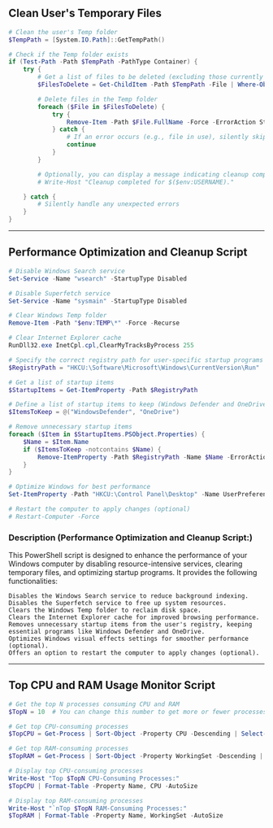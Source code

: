 ## Clean User's Temporary Files
```powershell
# Clean the user's Temp folder
$TempPath = [System.IO.Path]::GetTempPath()

# Check if the Temp folder exists
if (Test-Path -Path $TempPath -PathType Container) {
    try {
        # Get a list of files to be deleted (excluding those currently in use)
        $FilesToDelete = Get-ChildItem -Path $TempPath -File | Where-Object { !$_.IsReadOnly }

        # Delete files in the Temp folder
        foreach ($File in $FilesToDelete) {
            try {
                Remove-Item -Path $File.FullName -Force -ErrorAction Stop
            } catch {
                # If an error occurs (e.g., file in use), silently skip the file
                continue
            }
        }

        # Optionally, you can display a message indicating cleanup completion
        # Write-Host "Cleanup completed for $($env:USERNAME)."

    } catch {
        # Silently handle any unexpected errors
    }
}
```
--------------------
## Performance Optimization and Cleanup Script
```powershell
# Disable Windows Search service
Set-Service -Name "wsearch" -StartupType Disabled

# Disable Superfetch service
Set-Service -Name "sysmain" -StartupType Disabled

# Clear Windows Temp folder
Remove-Item -Path "$env:TEMP\*" -Force -Recurse

# Clear Internet Explorer cache
RunDll32.exe InetCpl.cpl,ClearMyTracksByProcess 255

# Specify the correct registry path for user-specific startup programs
$RegistryPath = "HKCU:\Software\Microsoft\Windows\CurrentVersion\Run"

# Get a list of startup items
$StartupItems = Get-ItemProperty -Path $RegistryPath

# Define a list of startup items to keep (Windows Defender and OneDrive)
$ItemsToKeep = @("WindowsDefender", "OneDrive")

# Remove unnecessary startup items
foreach ($Item in $StartupItems.PSObject.Properties) {
    $Name = $Item.Name
    if ($ItemsToKeep -notcontains $Name) {
        Remove-ItemProperty -Path $RegistryPath -Name $Name -ErrorAction SilentlyContinue
    }
}

# Optimize Windows for best performance
Set-ItemProperty -Path "HKCU:\Control Panel\Desktop" -Name UserPreferencesMask -Value 90

# Restart the computer to apply changes (optional)
# Restart-Computer -Force
```
### Description (Performance Optimization and Cleanup Script:)
This PowerShell script is designed to enhance the performance of your Windows computer by disabling resource-intensive services, clearing temporary files, and optimizing startup programs. It provides the following functionalities:

    Disables the Windows Search service to reduce background indexing.
    Disables the Superfetch service to free up system resources.
    Clears the Windows Temp folder to reclaim disk space.
    Clears the Internet Explorer cache for improved browsing performance.
    Removes unnecessary startup items from the user's registry, keeping essential programs like Windows Defender and OneDrive.
    Optimizes Windows visual effects settings for smoother performance (optional).
    Offers an option to restart the computer to apply changes (optional).
------------
## Top CPU and RAM Usage Monitor Script
```powershell
# Get the top N processes consuming CPU and RAM
$TopN = 10  # You can change this number to get more or fewer processes

# Get top CPU-consuming processes
$TopCPU = Get-Process | Sort-Object -Property CPU -Descending | Select-Object -First $TopN

# Get top RAM-consuming processes
$TopRAM = Get-Process | Sort-Object -Property WorkingSet -Descending | Select-Object -First $TopN

# Display top CPU-consuming processes
Write-Host "Top $TopN CPU-Consuming Processes:"
$TopCPU | Format-Table -Property Name, CPU -AutoSize

# Display top RAM-consuming processes
Write-Host "`nTop $TopN RAM-Consuming Processes:"
$TopRAM | Format-Table -Property Name, WorkingSet -AutoSize
```
